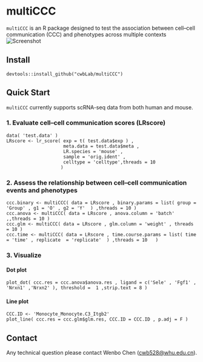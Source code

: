 # multiCCC
`multiCCC` is an R package designed to test the association between cell–cell communication (CCC) and phenotypes across multiple contexts
![Screenshot](https://github.com/wu-yc/scMetabolism/raw/main/logo.jpg)

## Install
    devtools::install_github("cwbLab/multiCCC")

## Quick Start
`multiCCC` currently supports scRNA-seq data from both human and mouse.

### 1. Evaluate cell–cell communication scores (LRscore)
	data( 'test.data' )
	LRscore <- lr_score( exp = t( test.data$exp ) ,
						 meta.data = test.data$meta ,
						 LR.species = 'mouse' ,
						 sample = 'orig.ident' ,
						 celltype = 'celltype',threads = 10  
						)

### 2. Assess the relationship between cell–cell communication events and phenotypes
	ccc.binary <- multiCCC( data = LRscore , binary.params = list( group = 'Group' , g1 = 'O' , g2 = 'Y'  ) ,threads = 10 )
	ccc.anova <- multiCCC( data = LRscore , anova.column = 'batch' ,,threads = 10 )
	ccc.glm <- multiCCC( data = LRscore , glm.column = 'weight' , threads = 10 )
	ccc.time <- multiCCC( data = LRscore , time.course.params = list( time  = 'time' , replicate  = 'replicate'  ) ,threads = 10   )

### 3. Visualize 
#### Dot plot
	plot_dot( ccc.res = ccc.anova$anova.res , ligand = c('Sele' , 'Fgf1' , 'Nrxn1' ,'Nrxn2' ), threshold =  1 ,strip.text = 8 )

#### Line plot
	CCC.ID <- 'Monocyte_Monocyte.C3_Itgb2'
	plot_line( ccc.res = ccc.glm$glm.res, CCC.ID = CCC.ID , p.adj = F )

## Contact
Any technical question please contact Wenbo Chen (cwb528@whu.edu.cn).


